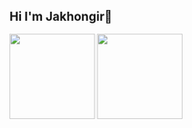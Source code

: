 
<h2>Hi I'm Jakhongir👋</h2> <img src='https://logodix.com/logo/374748.png' width=150px'>
<img src='https://efimov-it.info/wp-content/uploads/2023/07/dlja-stati-2-1.jpg' width='150px'>
